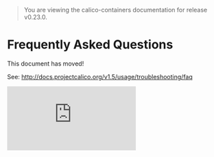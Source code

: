 > You are viewing the calico-containers documentation for release v0.23.0.

# Frequently Asked Questions

This document has moved!

See: http://docs.projectcalico.org/v1.5/usage/troubleshooting/faq

[![Analytics](https://calico-ga-beacon.appspot.com/UA-52125893-3/calico-containers/docs/FAQ.md?pixel)](https://github.com/igrigorik/ga-beacon)
